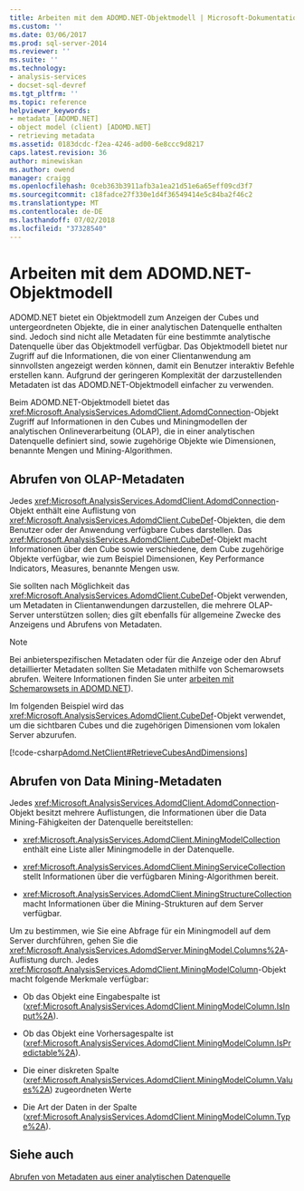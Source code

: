 ```yaml
---
title: Arbeiten mit dem ADOMD.NET-Objektmodell | Microsoft-Dokumentation
ms.custom: ''
ms.date: 03/06/2017
ms.prod: sql-server-2014
ms.reviewer: ''
ms.suite: ''
ms.technology:
- analysis-services
- docset-sql-devref
ms.tgt_pltfrm: ''
ms.topic: reference
helpviewer_keywords:
- metadata [ADOMD.NET]
- object model (client) [ADOMD.NET]
- retrieving metadata
ms.assetid: 0183dcdc-f2ea-4246-ad00-6e8ccc9d8217
caps.latest.revision: 36
author: minewiskan
ms.author: owend
manager: craigg
ms.openlocfilehash: 0ceb363b3911afb3a1ea21d51e6a65eff09cd3f7
ms.sourcegitcommit: c18fadce27f330e1d4f36549414e5c84ba2f46c2
ms.translationtype: MT
ms.contentlocale: de-DE
ms.lasthandoff: 07/02/2018
ms.locfileid: "37328540"
---
```

# <a name="working-with-the-adomdnet-object-model"></a>Arbeiten mit dem ADOMD.NET-Objektmodell
  ADOMD.NET bietet ein Objektmodell zum Anzeigen der Cubes und untergeordneten Objekte, die in einer analytischen Datenquelle enthalten sind. Jedoch sind nicht alle Metadaten für eine bestimmte analytische Datenquelle über das Objektmodell verfügbar. Das Objektmodell bietet nur Zugriff auf die Informationen, die von einer Clientanwendung am sinnvollsten angezeigt werden können, damit ein Benutzer interaktiv Befehle erstellen kann. Aufgrund der geringeren Komplexität der darzustellenden Metadaten ist das ADOMD.NET-Objektmodell einfacher zu verwenden.  
  
 Beim ADOMD.NET-Objektmodell bietet das <xref:Microsoft.AnalysisServices.AdomdClient.AdomdConnection>-Objekt Zugriff auf Informationen in den Cubes und Miningmodellen der analytischen Onlineverarbeitung (OLAP), die in einer analytischen Datenquelle definiert sind, sowie zugehörige Objekte wie Dimensionen, benannte Mengen und Mining-Algorithmen.  
  
## <a name="retrieving-olap-metadata"></a>Abrufen von OLAP-Metadaten  
 Jedes <xref:Microsoft.AnalysisServices.AdomdClient.AdomdConnection>-Objekt enthält eine Auflistung von <xref:Microsoft.AnalysisServices.AdomdClient.CubeDef>-Objekten, die dem Benutzer oder der Anwendung verfügbare Cubes darstellen. Das <xref:Microsoft.AnalysisServices.AdomdClient.CubeDef>-Objekt macht Informationen über den Cube sowie verschiedene, dem Cube zugehörige Objekte verfügbar, wie zum Beispiel Dimensionen, Key Performance Indicators, Measures, benannte Mengen usw.  
  
 Sie sollten nach Möglichkeit das <xref:Microsoft.AnalysisServices.AdomdClient.CubeDef>-Objekt verwenden, um Metadaten in Clientanwendungen darzustellen, die mehrere OLAP-Server unterstützen sollen; dies gilt ebenfalls für allgemeine Zwecke des Anzeigens und Abrufens von Metadaten.  
  
> [!NOTE]  
>  Bei anbieterspezifischen Metadaten oder für die Anzeige oder den Abruf detaillierter Metadaten sollten Sie Metadaten mithilfe von Schemarowsets abrufen. Weitere Informationen finden Sie unter [arbeiten mit Schemarowsets in ADOMD.NET](retrieving-metadata-working-with-schema-rowsets.md)).  
  
 Im folgenden Beispiel wird das <xref:Microsoft.AnalysisServices.AdomdClient.CubeDef>-Objekt verwendet, um die sichtbaren Cubes und die zugehörigen Dimensionen vom lokalen Server abzurufen.  
  
 [!code-csharp[Adomd.NetClient#RetrieveCubesAndDimensions](../../snippets/csharp/SQL14/adomd.net/adomd.netclient/cs/adomdexample.cs#retrievecubesanddimensions)]  
  
## <a name="retrieving-data-mining-metadata"></a>Abrufen von Data Mining-Metadaten  
 Jedes <xref:Microsoft.AnalysisServices.AdomdClient.AdomdConnection>-Objekt besitzt mehrere Auflistungen, die Informationen über die Data Mining-Fähigkeiten der Datenquelle bereitstellen:  
  
-   <xref:Microsoft.AnalysisServices.AdomdClient.MiningModelCollection> enthält eine Liste aller Miningmodelle in der Datenquelle.  
  
-   <xref:Microsoft.AnalysisServices.AdomdClient.MiningServiceCollection> stellt Informationen über die verfügbaren Mining-Algorithmen bereit.  
  
-   <xref:Microsoft.AnalysisServices.AdomdClient.MiningStructureCollection> macht Informationen über die Mining-Strukturen auf dem Server verfügbar.  
  
 Um zu bestimmen, wie Sie eine Abfrage für ein Miningmodell auf dem Server durchführen, gehen Sie die <xref:Microsoft.AnalysisServices.AdomdServer.MiningModel.Columns%2A>-Auflistung durch. Jedes <xref:Microsoft.AnalysisServices.AdomdClient.MiningModelColumn>-Objekt macht folgende Merkmale verfügbar:  
  
-   Ob das Objekt eine Eingabespalte ist (<xref:Microsoft.AnalysisServices.AdomdClient.MiningModelColumn.IsInput%2A>).  
  
-   Ob das Objekt eine Vorhersagespalte ist (<xref:Microsoft.AnalysisServices.AdomdClient.MiningModelColumn.IsPredictable%2A>).  
  
-   Die einer diskreten Spalte (<xref:Microsoft.AnalysisServices.AdomdClient.MiningModelColumn.Values%2A>) zugeordneten Werte  
  
-   Die Art der Daten in der Spalte (<xref:Microsoft.AnalysisServices.AdomdClient.MiningModelColumn.Type%2A>).  
  
## <a name="see-also"></a>Siehe auch  
 [Abrufen von Metadaten aus einer analytischen Datenquelle](retrieving-metadata-from-an-analytical-data-source.md)  
  
  
